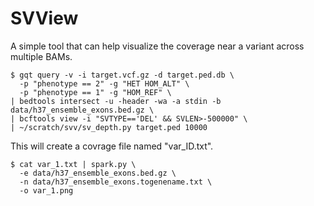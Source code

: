# SVView

A simple tool that can help visualize the coverage near a variant across multiple BAMs.


    $ gqt query -v -i target.vcf.gz -d target.ped.db \
      -p "phenotype == 2" -g "HET HOM_ALT" \
      -p "phenotype == 1" -g "HOM_REF" \
    | bedtools intersect -u -header -wa -a stdin -b data/h37_ensemble_exons.bed.gz \
    | bcftools view -i "SVTYPE=='DEL' && SVLEN>-500000" \
    | ~/scratch/svv/sv_depth.py target.ped 10000
    
  This will create a covrage file named "var_ID.txt".
  
    $ cat var_1.txt | spark.py \
      -e data/h37_ensemble_exons.bed.gz \
      -n data/h37_ensemble_exons.togenename.txt \
      -o var_1.png
      
